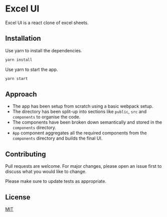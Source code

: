 # Excel UI

Excel UI is a react clone of excel sheets.

## Installation

Use yarn to install the dependencies.

```bash
yarn install
```

Use yarn to start the app.

```bash
yarn start
```

## Approach

-   The app has been setup from scratch using a basic webpack setup.
-   The directory has been split-up into sections like `public`, `src` and `components` to organise the code.
-   The components have been broken down semantically and stored in the `components` directory.
-   `App` component aggregates all the required components from the `components` directory and builds the final UI.

## Contributing

Pull requests are welcome. For major changes, please open an issue first to discuss what you would like to change.

Please make sure to update tests as appropriate.

## License

[MIT](https://choosealicense.com/licenses/mit/)
